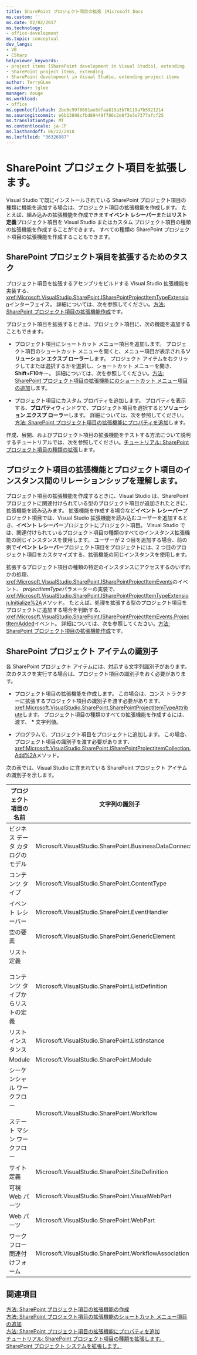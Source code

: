 ```yaml
---
title: SharePoint プロジェクト項目の拡張 |Microsoft Docs
ms.custom: ''
ms.date: 02/02/2017
ms.technology:
- office-development
ms.topic: conceptual
dev_langs:
- VB
- CSharp
helpviewer_keywords:
- project items [SharePoint development in Visual Studio], extending
- SharePoint project items, extending
- SharePoint development in Visual Studio, extending project items
author: TerryGLee
ms.author: tglee
manager: douge
ms.workload:
- office
ms.openlocfilehash: 2be6c99f8601ae8dfaa819a3b70119a7b5921214
ms.sourcegitcommit: e6b13898cfbd89449f786c2e8f3e3e7377afcf25
ms.translationtype: MT
ms.contentlocale: ja-JP
ms.lasthandoff: 06/22/2018
ms.locfileid: "36326987"
---
```

# <a name="extend-sharepoint-project-items"></a>SharePoint プロジェクト項目を拡張します。
  Visual Studio で既にインストールされている SharePoint プロジェクト項目の種類に機能を追加する場合は、プロジェクト項目の拡張機能を作成します。 たとえば、組み込みの拡張機能を作成できます**イベント レシーバー**または**リスト定義**プロジェクト項目を Visual Studio またはカスタム プロジェクト項目の種類の拡張機能を作成することができます。 すべての種類の SharePoint プロジェクト項目の拡張機能を作成することもできます。  
  
## <a name="tasks-for-extending-sharepoint-project-items"></a>SharePoint プロジェクト項目を拡張するためのタスク
 プロジェクト項目を拡張するアセンブリをビルドする Visual Studio 拡張機能を実装する、<xref:Microsoft.VisualStudio.SharePoint.ISharePointProjectItemTypeExtension>インターフェイス。 詳細については、次を参照してください。[方法: SharePoint プロジェクト項目の拡張機能作成](../sharepoint/how-to-create-a-sharepoint-project-item-extension.md)です。  
  
 プロジェクト項目を拡張するときは、プロジェクト項目に、次の機能を追加することもできます。  
  
-   プロジェクト項目にショートカット メニュー項目を追加します。 プロジェクト項目のショートカット メニューを開くと、メニュー項目が表示される**ソリューション エクスプ ローラー**します。 プロジェクト アイテムを右クリックしてまたは選択するかを選択し、ショートカット メニューを開き、 **Shift**+**F10**キー。 詳細については、次を参照してください。[方法: SharePoint プロジェクト項目の拡張機能にのショートカット メニュー項目の追加](../sharepoint/how-to-add-a-shortcut-menu-item-to-a-sharepoint-project-item-extension.md)します。  
  
-   プロジェクト項目にカスタム プロパティを追加します。 プロパティを表示する、**プロパティ**ウィンドウで、プロジェクト項目を選択すると**ソリューション エクスプ ローラー**します。 詳細については、次を参照してください。[方法: SharePoint プロジェクト項目の拡張機能にプロパティを追加](../sharepoint/how-to-add-a-property-to-a-sharepoint-project-item-extension.md)します。  
  
 作成、展開、およびプロジェクト項目の拡張機能をテストする方法について説明するチュートリアルでは、次を参照してください。[チュートリアル: SharePoint プロジェクト項目の種類の拡張](../sharepoint/walkthrough-extending-a-sharepoint-project-item-type.md)します。  
  
## <a name="understand-the-relationship-between-project-item-extensions-and-project-item-instances"></a>プロジェクト項目の拡張機能とプロジェクト項目のインスタンス間のリレーションシップを理解します。
 プロジェクト項目の拡張機能を作成するときに、Visual Studio は、SharePoint プロジェクトに関連付けられている型のプロジェクト項目が追加されたときに、拡張機能を読み込みます。 拡張機能を作成する場合など**イベント レシーバー**プロジェクト項目では、Visual Studio 拡張機能を読み込むユーザーを追加するとき、**イベント レシーバー**プロジェクトにプロジェクト項目。 Visual Studio では、関連付けられているプロジェクト項目の種類のすべてのインスタンス拡張機能の同じインスタンスを使用します。 ユーザーが 2 つ目を追加する場合、前の例で**イベント レシーバー**プロジェクト項目をプロジェクトには、2 つ目のプロジェクト項目をカスタマイズする、拡張機能の同じインスタンスを使用します。  
  
 拡張するプロジェクト項目の種類の特定のインスタンスにアクセスするのいずれかの処理、<xref:Microsoft.VisualStudio.SharePoint.ISharePointProjectItemEvents>のイベント、 *projectItemType*パラメーターの実装で、<xref:Microsoft.VisualStudio.SharePoint.ISharePointProjectItemTypeExtension.Initialize%2A>メソッド。 たとえば、処理を拡張する型のプロジェクト項目をプロジェクトに追加する場合を判断する、<xref:Microsoft.VisualStudio.SharePoint.ISharePointProjectItemEvents.ProjectItemAdded>イベント。 詳細については、次を参照してください。[方法: SharePoint プロジェクト項目の拡張機能作成](../sharepoint/how-to-create-a-sharepoint-project-item-extension.md)です。  
  
## <a name="identifiers-for-sharepoint-project-items"></a>SharePoint プロジェクト アイテムの識別子
 各 SharePoint プロジェクト アイテムには、対応する文字列識別子があります。 次のタスクを実行する場合は、プロジェクト項目の識別子をおく必要があります。  
  
-   プロジェクト項目の拡張機能を作成します。 この場合は、コンス トラクターに拡張するプロジェクト項目の識別子を渡す必要があります、<xref:Microsoft.VisualStudio.SharePoint.SharePointProjectItemTypeAttribute>します。 プロジェクト項目の種類のすべての拡張機能を作成するには、渡す、 **\*** 文字列値。  
  
-   プログラムで、プロジェクト項目をプロジェクトに追加します。 この場合、プロジェクト項目の識別子を渡す必要があります、<xref:Microsoft.VisualStudio.SharePoint.ISharePointProjectItemCollection.Add%2A>メソッド。  
  
 次の表では、Visual Studio に含まれている SharePoint プロジェクト アイテムの識別子を示します。  
  
|プロジェクト項目の名前|文字列の識別子|  
|-----------------------|-----------------------|  
|ビジネス データ カタログのモデル|Microsoft.VisualStudio.SharePoint.BusinessDataConnectivity|  
|コンテンツ タイプ|Microsoft.VisualStudio.SharePoint.ContentType|  
|イベント レシーバー|Microsoft.VisualStudio.SharePoint.EventHandler|  
|空の要素|Microsoft.VisualStudio.SharePoint.GenericElement|  
|リスト定義<br /><br /> コンテンツ タイプからリストの定義|Microsoft.VisualStudio.SharePoint.ListDefinition|  
|リスト インスタンス|Microsoft.VisualStudio.SharePoint.ListInstance|  
|Module|Microsoft.VisualStudio.SharePoint.Module|  
|シーケンシャル ワークフロー<br /><br /> ステート マシン ワークフロー|Microsoft.VisualStudio.SharePoint.Workflow|  
|サイト定義|Microsoft.VisualStudio.SharePoint.SiteDefinition|  
|可視 Web パーツ|Microsoft.VisualStudio.SharePoint.VisualWebPart|  
|Web パーツ|Microsoft.VisualStudio.SharePoint.WebPart|  
|ワークフロー関連付けフォーム|Microsoft.VisualStudio.SharePoint.WorkflowAssociation|  
  
## <a name="see-also"></a>関連項目
 [方法: SharePoint プロジェクト項目の拡張機能の作成](../sharepoint/how-to-create-a-sharepoint-project-item-extension.md)   
 [方法: SharePoint プロジェクト項目の拡張機能のショートカット メニュー項目の追加](../sharepoint/how-to-add-a-shortcut-menu-item-to-a-sharepoint-project-item-extension.md)   
 [方法: SharePoint プロジェクト項目の拡張機能にプロパティを追加](../sharepoint/how-to-add-a-property-to-a-sharepoint-project-item-extension.md)   
 [チュートリアル: SharePoint プロジェクト項目の種類を拡張します。](../sharepoint/walkthrough-extending-a-sharepoint-project-item-type.md)   
 [SharePoint プロジェクト システムを拡張します。](../sharepoint/extending-the-sharepoint-project-system.md)  
  
